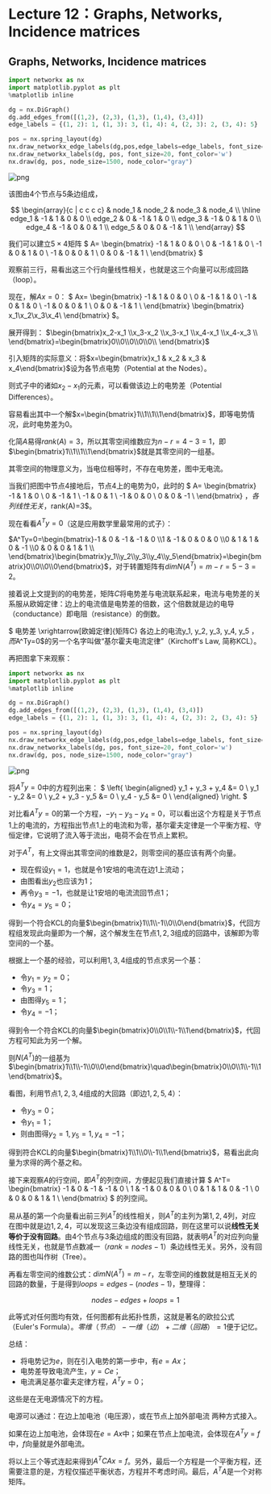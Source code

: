 
# Lecture 12：Graphs, Networks, Incidence matrices

## Graphs, Networks, Incidence matrices


```python
import networkx as nx
import matplotlib.pyplot as plt
%matplotlib inline

dg = nx.DiGraph()
dg.add_edges_from([(1,2), (2,3), (1,3), (1,4), (3,4)])
edge_labels = {(1, 2): 1, (1, 3): 3, (1, 4): 4, (2, 3): 2, (3, 4): 5}

pos = nx.spring_layout(dg)
nx.draw_networkx_edge_labels(dg,pos,edge_labels=edge_labels, font_size=16)
nx.draw_networkx_labels(dg, pos, font_size=20, font_color='w')
nx.draw(dg, pos, node_size=1500, node_color="gray")
```


![png](img/chapter12_1_0.png)


该图由4个节点与5条边组成，

$$
\begin{array}{c | c c c c}
       & node_1 & node_2 & node_3 & node_4 \\
\hline
edge_1 & -1     & 1      & 0      & 0      \\
edge_2 & 0      & -1     & 1      & 0      \\
edge_3 & -1     & 0      & 1      & 0      \\
edge_4 & -1     & 0      & 0      & 1      \\
edge_5 & 0      & 0      & -1     & 1      \\
\end{array}
$$

我们可以建立$5 \times 4$矩阵
$
A=
\begin{bmatrix}
-1 & 1 & 0 & 0 \\
0 & -1 & 1 & 0 \\
-1 & 0 & 1 & 0 \\
-1 & 0 & 0 & 1 \\
0 & 0 & -1 & 1 \\
\end{bmatrix}
$

观察前三行，易看出这三个行向量线性相关，也就是这三个向量可以形成回路（loop）。

现在，解$Ax=0$：
$
Ax=
\begin{bmatrix}
-1 & 1 & 0 & 0 \\
0 & -1 & 1 & 0 \\
-1 & 0 & 1 & 0 \\
-1 & 0 & 0 & 1 \\
0 & 0 & -1 & 1 \\
\end{bmatrix}
\begin{bmatrix}
x_1\\x_2\\x_3\\x_4\\
\end{bmatrix}
$。

展开得到：
$\begin{bmatrix}x_2-x_1 \\x_3-x_2 \\x_3-x_1 \\x_4-x_1 \\x_4-x_3 \\ \end{bmatrix}=\begin{bmatrix}0\\0\\0\\0\\0\\ \end{bmatrix}$

引入矩阵的实际意义：将$x=\begin{bmatrix}x_1 & x_2 & x_3 & x_4\end{bmatrix}$设为各节点电势（Potential at the Nodes）。

则式子中的诸如$x_2-x_1$的元素，可以看做该边上的电势差（Potential Differences）。

容易看出其中一个解$x=\begin{bmatrix}1\\1\\1\\1\end{bmatrix}$，即等电势情况，此时电势差为$0$。

化简$A$易得$rank(A)=3$，所以其零空间维数应为$n-r=4-3=1$，即$\begin{bmatrix}1\\1\\1\\1\end{bmatrix}$就是其零空间的一组基。

其零空间的物理意义为，当电位相等时，不存在电势差，图中无电流。

当我们把图中节点$4$接地后，节点$4$上的电势为$0$，此时的
$
A=
\begin{bmatrix}
-1 & 1 & 0 \\
0 & -1 & 1 \\
-1 & 0 & 1 \\
-1 & 0 & 0 \\
0 & 0 & -1 \\
\end{bmatrix}
$，各列线性无关，$rank(A)=3$。

现在看看$A^Ty=0$（这是应用数学里最常用的式子）：

$A^Ty=0=\begin{bmatrix}-1 & 0 & -1 & -1 & 0 \\1 & -1 & 0 & 0 & 0 \\0 & 1 & 1 & 0 & -1 \\0 & 0 & 0 & 1 & 1 \\ \end{bmatrix}\begin{bmatrix}y_1\\y_2\\y_3\\y_4\\y_5\end{bmatrix}=\begin{bmatrix}0\\0\\0\\0\end{bmatrix}$，对于转置矩阵有$dim N(A^T)=m-r=5-3=2$。

接着说上文提到的的电势差，矩阵$C$将电势差与电流联系起来，电流与电势差的关系服从欧姆定律：边上的电流值是电势差的倍数，这个倍数就是边的电导（conductance）即电阻（resistance）的倒数。

$
电势差
\xrightarrow[欧姆定律]{矩阵C}
各边上的电流y_1, y_2, y_3, y_4, y_5
$，而$A^Ty=0$的另一个名字叫做“基尔霍夫电流定律”（Kirchoff's Law, 简称KCL）。

再把图拿下来观察：


```python
import networkx as nx
import matplotlib.pyplot as plt
%matplotlib inline

dg = nx.DiGraph()
dg.add_edges_from([(1,2), (2,3), (1,3), (1,4), (3,4)])
edge_labels = {(1, 2): 1, (1, 3): 3, (1, 4): 4, (2, 3): 2, (3, 4): 5}

pos = nx.spring_layout(dg)
nx.draw_networkx_edge_labels(dg,pos,edge_labels=edge_labels, font_size=16)
nx.draw_networkx_labels(dg, pos, font_size=20, font_color='w')
nx.draw(dg, pos, node_size=1500, node_color="gray")
```


![png](img/chapter12_3_0.png)


将$A^Ty=0$中的方程列出来：
$
\left\{
\begin{aligned}
y_1 + y_3 + y_4 &= 0 \\
y_1 - y_2 &= 0 \\
y_2 + y_3 - y_5 &= 0 \\
y_4 - y_5 &= 0 \\
\end{aligned}
\right.
$

对比看$A^Ty=0$的第一个方程，$-y_1-y_3-y_4=0$，可以看出这个方程是关于节点$1$上的电流的，方程指出节点$1$上的电流和为零，基尔霍夫定律是一个平衡方程、守恒定律，它说明了流入等于流出，电荷不会在节点上累积。

对于$A^T$，有上文得出其零空间的维数是$2$，则零空间的基应该有两个向量。

* 现在假设$y_1=1$，也就是令$1$安培的电流在边$1$上流动；
* 由图看出$y_2$也应该为$1$；
* 再令$y_3=-1$，也就是让$1$安培的电流流回节点$1$；
* 令$y_4=y_5=0$；

得到一个符合KCL的向量$\begin{bmatrix}1\\1\\-1\\0\\0\end{bmatrix}$，代回方程组发现此向量即为一个解，这个解发生在节点$1,2,3$组成的回路中，该解即为零空间的一个基。

根据上一个基的经验，可以利用$1,3,4$组成的节点求另一个基：

* 令$y_1=y_2=0$；
* 令$y_3=1$；
* 由图得$y_5=1$；
* 令$y_4=-1$；

得到令一个符合KCL的向量$\begin{bmatrix}0\\0\\1\\-1\\1\end{bmatrix}$，代回方程可知此为另一个解。

则$N(A^T)$的一组基为$\begin{bmatrix}1\\1\\-1\\0\\0\end{bmatrix}\quad\begin{bmatrix}0\\0\\1\\-1\\1\end{bmatrix}$。

看图，利用节点$1,2,3,4$组成的大回路（即边$1,2,5,4$）：

* 令$y_3=0$；
* 令$y_1=1$；
* 则由图得$y_2=1, y_5=1, y_4=-1$；

得到符合KCL的向量$\begin{bmatrix}1\\1\\0\\-1\\1\end{bmatrix}$，易看出此向量为求得的两个基之和。

接下来观察$A$的行空间，即$A^T$的列空间，方便起见我们直接计算
$
A^T=
\begin{bmatrix}
-1 & 0 & -1 & -1 & 0 \\
1 & -1 & 0 & 0 & 0 \\
0 & 1 & 1 & 0 & -1 \\
0 & 0 & 0 & 1 & 1 \\
\end{bmatrix}
$
的列空间。

易从基的第一个向量看出前三列$A^T$的线性相关，则$A^T$的主列为第$1,2,4$列，对应在图中就是边$1,2,4$，可以发现这三条边没有组成回路，则在这里可以说**线性无关等价于没有回路**。由$4$个节点与$3$条边组成的图没有回路，就表明$A^T$的对应列向量线性无关，也就是节点数减一（$rank=nodes-1$）条边线性无关。另外，没有回路的图也叫作树（Tree）。

再看左零空间的维数公式：$dim N(A^T)=m-r$，左零空间的维数就是相互无关的回路的数量，于是得到$loops=edges-(nodes-1)$，整理得：

$$
nodes-edges+loops=1
$$

此等式对任何图均有效，任何图都有此拓扑性质，这就是著名的欧拉公式（Euler's Formula）。$零维（节点）-一维（边）+二维（回路）=1$便于记忆。

总结：

* 将电势记为$e$，则在引入电势的第一步中，有$e=Ax$；
* 电势差导致电流产生，$y=Ce$；
* 电流满足基尔霍夫定律方程，$A^Ty=0$；

这些是在无电源情况下的方程。

电源可以通过：在边上加电池（电压源），或在节点上加外部电流 两种方式接入。

如果在边上加电池，会体现在$e=Ax$中；如果在节点上加电流，会体现在$A^Ty=f$中，$f$向量就是外部电流。

将以上三个等式连起来得到$A^TCAx=f$。另外，最后一个方程是一个平衡方程，还需要注意的是，方程仅描述平衡状态，方程并不考虑时间。最后，$A^TA$是一个对称矩阵。

